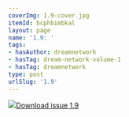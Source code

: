 ```yaml
---
coverImg: 1.9-cover.jpg
itemId: bcphbimbkal
layout: page
name: '1.9: '
tags:
- hasAuthor: dreamnetwork
- hasTag: dream-network-volume-1
- hasTag: dreamnetwork
type: post
urlSlug: '1.9'
---
```

<img class="card-img" src="../images/1.9-rect.jpg"/><a href="../files/pdfs/Volume_1/1.9_Dream_Network_Bulletin_Vol.1_No.9_-_Pages_are_cut.pdf" download="">Download issue 1.9</a>